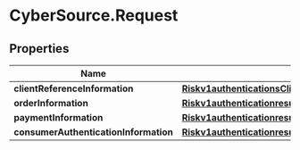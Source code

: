 # CyberSource.Request

## Properties
Name | Type | Description | Notes
------------ | ------------- | ------------- | -------------
**clientReferenceInformation** | [**Riskv1authenticationsClientReferenceInformation**](Riskv1authenticationsClientReferenceInformation.md) |  | [optional] 
**orderInformation** | [**Riskv1authenticationresultsOrderInformation**](Riskv1authenticationresultsOrderInformation.md) |  | [optional] 
**paymentInformation** | [**Riskv1authenticationresultsPaymentInformation**](Riskv1authenticationresultsPaymentInformation.md) |  | [optional] 
**consumerAuthenticationInformation** | [**Riskv1authenticationresultsConsumerAuthenticationInformation**](Riskv1authenticationresultsConsumerAuthenticationInformation.md) |  | [optional] 


